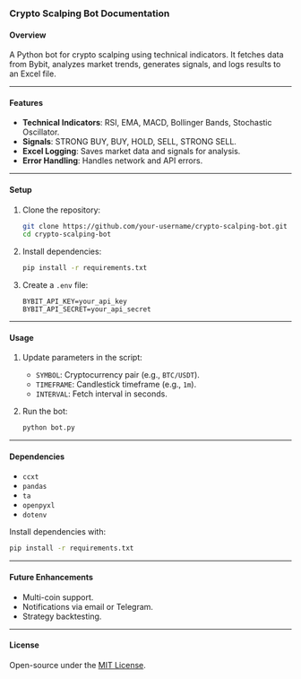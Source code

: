 ### Crypto Scalping Bot Documentation

#### **Overview**
A Python bot for crypto scalping using technical indicators. It fetches data from Bybit, analyzes market trends, generates signals, and logs results to an Excel file.

---

#### **Features**
- **Technical Indicators**: RSI, EMA, MACD, Bollinger Bands, Stochastic Oscillator.
- **Signals**: STRONG BUY, BUY, HOLD, SELL, STRONG SELL.
- **Excel Logging**: Saves market data and signals for analysis.
- **Error Handling**: Handles network and API errors.

---

#### **Setup**

1. Clone the repository:
   ```bash
   git clone https://github.com/your-username/crypto-scalping-bot.git
   cd crypto-scalping-bot
   ```

2. Install dependencies:
   ```bash
   pip install -r requirements.txt
   ```

3. Create a `.env` file:
   ```env
   BYBIT_API_KEY=your_api_key
   BYBIT_API_SECRET=your_api_secret
   ```

---

#### **Usage**

1. Update parameters in the script:
   - `SYMBOL`: Cryptocurrency pair (e.g., `BTC/USDT`).
   - `TIMEFRAME`: Candlestick timeframe (e.g., `1m`).
   - `INTERVAL`: Fetch interval in seconds.

2. Run the bot:
   ```bash
   python bot.py
   ```

---

#### **Dependencies**
- `ccxt`
- `pandas`
- `ta`
- `openpyxl`
- `dotenv`

Install dependencies with:
```bash
pip install -r requirements.txt
```

---

#### **Future Enhancements**
- Multi-coin support.
- Notifications via email or Telegram.
- Strategy backtesting.

---

#### **License**
Open-source under the [MIT License](LICENSE).
